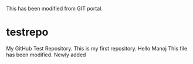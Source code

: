 This has been modified from GIT portal.

# testrepo

My GitHub Test Repository.
This is my first repository.
Hello Manoj
This file has been modified.
Newly added
